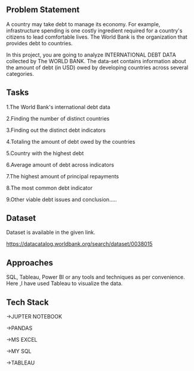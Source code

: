 
## Problem Statement

 A country may take debt to manage its economy. For example, infrastructure spending is one costly ingredient required for a country's citizens to lead comfortable lives. The World Bank is the organization that provides debt to countries.

In this project, you are going to analyze INTERNATIONAL DEBT DATA collected by The WORLD BANK. The data-set contains information about the amount of debt (in USD) owed by developing countries across several categories. 
## Tasks

1.The World Bank's international debt data

2.Finding the number of distinct countries

3.Finding out the distinct debt indicators

4.Totaling the amount of debt owed by the countries

5.Country with the highest debt

6.Average amount of debt across indicators

7.The highest amount of principal repayments

8.The most common debt indicator

9.Other viable debt issues and conclusion.....
## Dataset

Dataset is available in the given link. 

https://datacatalog.worldbank.org/search/dataset/0038015

## Approaches

SQL, Tableau, Power BI or  any tools and techniques as per convenience. Here ,I have used Tableau to visualize the data.
## Tech Stack

->JUPTER NOTEBOOK

->PANDAS

->MS EXCEL

->MY SQL

->TABLEAU

